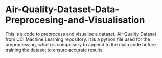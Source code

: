 # Air-Quality-Dataset-Data-Preprocesing-and-Visualisation
This is a code to preprocess and visualise a dataset, Air Quality Dataset from UCI Machine Learning repository. It is a python file used for the preprocessing, which is compulsory to append to the main code before training the dataset to ensure accurate results.
